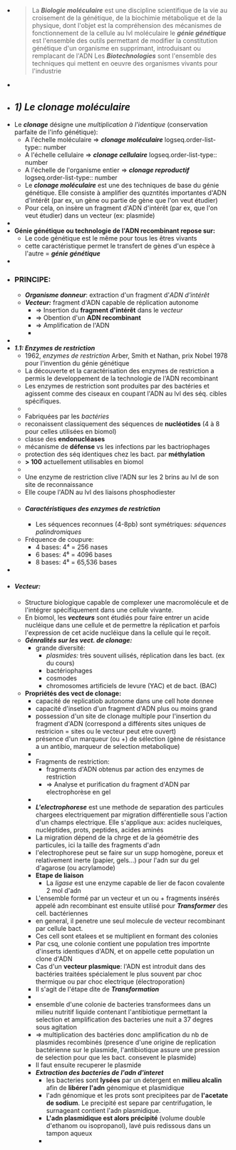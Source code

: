 - >La ***Biologie moléculaire*** est une discipline scientifique de la vie au croisement de la génétique, de la biochimie métabolique et de la physique, dont l'objet est la compréhension des mécanismes de fonctionnement de la cellule au lvl moléculaire
  >le ***génie génétique*** est l'ensemble des outils permettant de modifier la constitution génétique d'un organisme en supprimant, introduisant ou remplacant de l'ADN
  >Les ***Biotechnologies*** sont l'ensemble des techniques qui mettent en oeuvre des organismes vivants pour l'industrie
-
- ## ***1) Le clonage moléculaire***
- Le ***clonage*** désigne une *multiplication à l'identique* (conservation parfaite de l'info génétique):
	- A l'échelle moléculaire => ***clonage moléculaire***
	  logseq.order-list-type:: number
	- A l'échelle cellulaire => ***clonage cellulaire***
	  logseq.order-list-type:: number
	- A l'échelle de l'organisme entier => ***clonage reproductif***
	  logseq.order-list-type:: number
	- Le ***clonage moléculaire*** est une des techniques de base du génie génétique. Elle consiste à amplifier des quzntités importantes d'ADN d'intérêt (par ex, un gène ou partie de gène que l'on veut étudier)
	- Pour cela, on insère un fragment d'ADN d'intérêt (par ex, que l'on veut étudier) dans un vecteur (ex: plasmide)
-
- **Génie génétique ou technologie de l'ADN recombinant repose sur:**
	- Le code génétique est le même pour tous les êtres vivants
	- cette caractéristique permet le transfert de gènes d'un espèce à l'autre = ***génie génétique***
-
- ### PRINCIPE:
	- ***Organisme donneur***: extraction d'un fragment d'*ADN d'intérêt*
	- ***Vecteur:*** fragment d'ADN capable de réplication autonome
		- => Insertion du **fragment d'intérêt** dans le *vecteur*
		- => Obention d'un **ADN recombinant**
		- => Amplification de l'ADN
		-
-
- ***1.1: Enzymes de restriction***
	- 1962, *enzymes de restriction* Arber, Smith et Nathan, prix Nobel 1978 pour l'invention du génie génétique
	- La découverte et la caractérisation des enzymes de restriction a permis le developpement de la technologie de l'ADN recombinant
	- Les enzymes de restriction sont produites par des bactéries et agissent comme des ciseaux en coupant l'ADN au lvl des séq. cibles spécifiques.
	-
	- Fabriquées par les *bactéries*
	- reconaissent classiquement des séquences de **nucléotides** (4 à 8 pour celles utilisées en biomol)
	- classe des **endonucléases**
	- mécanisme de **défense** vs les infections par les bactriophages
	- protection des séq identiques chez les bact. par **méthylation**
	- **> 100** actuellement utilisables en biomol
	-
	- Une enzyme de restriction clive l'ADN sur les 2 brins au lvl de son site de reconnaissance
	- Elle coupe l'ADN au lvl des liaisons phosphodiester
	- #### ***Caractéristiques des enzymes de restriction***
		- Les séquences reconnues (4-8pb) sont symétriques: *séquences palindromiques*
	- Fréquence de coupure:
		- 4 bases: 4⁴ = 256 nases
		- 6 bases: 4⁶ = 4096 bases
		- 8 bases: 4⁸ = 65,536 bases
-
- #### ***Vecteur:***
	- Structure biologique capable de complexer une macromolécule et de l'intégrer spécifiquement dans une cellule vivante.
	- En biomol, les ***vecteurs*** sont étudiés pour faire entrer un acide nucléique dans une cellule et de permettre la réplication et parfois l'expression de cet acide nucléique dans la cellule qui le reçoit.
	- ***Génralités sur les vect. de clonage:***
		- grande diversité:
			- *plasmides:* très souvent uilisés, réplication dans les bact. (ex du cours)
			- bactériophages
			- cosmodes
			- chromosomes artificiels de levure (YAC) et de bact. (BAC)
	- **Propriétés des vect de clonage:**
		- capacité de replicatiob autonome dans une cell hote donnee
		- capacité d'insetion d'un fragment d'ADN plus ou moins grand
		- possession d'un site de clonage multiple pour l'insertion du fragment d'ADN (correspond a différents sites uniques de restricion = sites ou le vecteur peut etre ouvert)
		- présence d'un marqueur (ou +) de sélection (gène de résistance a un antibio, marqueur de selection metabolique)
		-
		- Fragments de restriction:
			- fragments d'ADN obtenus par action des enzymes de restriction
			- => Analyse et purification du fragment d'ADN par electrophorèse en gel
		-
		- ***L'electrophorese*** est une methode de separation des particules chargees electriquement par migration différentielle sous l'action d'un champs electrique. Elle s'applique aux: acides nucleiques, nucléptides, prots, peptides, acides aminés
		- La migration dépend de la chrge et de la géométrie des particules, ici la taille des fragments d'adn
		- l'electrophorese peut se faire sur un supp homogène, poreux et relativement inerte (papier, gels...) pour l'adn sur du gel d'agarose (ou acrylamode)
		- **Etape de liaison**
			- La *ligase* est une enzyme capable de lier de facon covalente 2 mol d'adn
		- L'ensemble formé par un vecteur et un ou + fragments insérés appelé adn recombinant est ensuite utilisé pour ***Transformer*** des cell. bactériennes
		- en general, il penetre une seul molecule de vecteur recombinant par cellule bact.
		- Ces cell sont etalees et se multiplient en formant des colonies
		- Par csq, une colonie contient une population tres importnte d'inserts identiques d'ADN, et on appelle cette population un clone d'ADN
		- Cas d'un **vecteur plasmique**: l'ADN est introduit dans des bactéries traitées spécialement le plus souvent par choc thermique ou par choc electrique (électroporation)
		- Il s'agit de l'étape dite de ***Transformation***
		-
		- ensemble d'une colonie de bacteries transformees dans un milieu nutritif liquide contenant l'antibiotique permettant la selection et amplification des bacteries une nuit a 37 degres sous agitation
		- => multiplication des bactéries donc amplification du nb de plasmides recombinés (presence d'une origine de replication bactérienne sur le plasmide, l'antibiotique assure une pression de selection pour que les bact. consevent le plasmide)
		- Il faut ensuite recuperer le plasmide
		- ***Extraction des bacteries de l'adn d'interet***
			- les bacteries sont **lysées** par un detergent en **milieu alcalin** afin de **libérer l'adn** génomique et plasmidique
			- l'adn génomique et les prots sont precipitees par de **l'acetate de sodium**. Le precipité est separe par centrifugation, le surnageant contient l'adn plasmidique.
			- **L'adn plasmidique est alors précipité** (volume double d'ethanom ou isopropanol), lavé puis redissous dans un tampon aqueux
			-